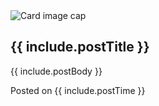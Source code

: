 <div class="card mb-4">
    <img class="card-img-top" src="{{ include.postImg }}" alt="Card image cap">
    <div class="card-body">
        <h2 class="card-title">{{ include.postTitle }}</h2>
        <p class="card-text">{{ include.postBody }}</p>
    </div>
    <div class="card-footer text-muted">
        Posted on {{ include.postTime }}
    </div>
</div>
